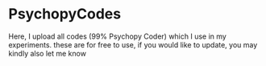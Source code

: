 # PsychopyCodes
Here, I upload all codes (99% Psychopy Coder) which I use in my experiments. these are for free to use, if you would like to update, you may kindly also let me know

